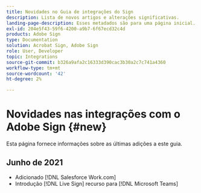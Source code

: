 ```yaml
---
title: Novidades no Guia de integrações do Sign
description: Lista de novos artigos e alterações significativas.
landing-page-description: Esses metadados são para uma página inicial.
exl-id: 204e5f43-59f6-4200-a9b7-6f67ecd32c4d
products: Adobe Sign
type: Documentation
solution: Acrobat Sign, Adobe Sign
role: User, Developer
topic: Integrations
source-git-commit: b326a9afa2c16333d390cac3b30a2c7c741a4360
workflow-type: tm+mt
source-wordcount: '42'
ht-degree: 2%

---
```


# Novidades nas integrações com o Adobe Sign {#new}

Esta página fornece informações sobre as últimas adições a este guia.

## Junho de 2021

* Adicionado [!DNL Salesforce Work.com]
* Introdução [!DNL Live Sign] recurso para [!DNL Microsoft Teams]


